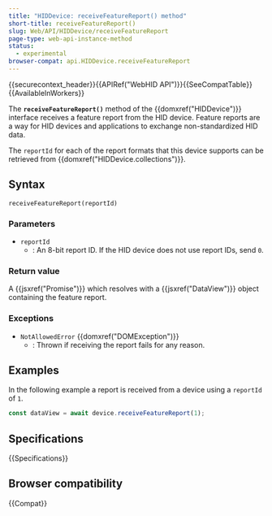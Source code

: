 ```yaml
---
title: "HIDDevice: receiveFeatureReport() method"
short-title: receiveFeatureReport()
slug: Web/API/HIDDevice/receiveFeatureReport
page-type: web-api-instance-method
status:
  - experimental
browser-compat: api.HIDDevice.receiveFeatureReport
---
```


{{securecontext_header}}{{APIRef("WebHID API")}}{{SeeCompatTable}}{{AvailableInWorkers}}

The **`receiveFeatureReport()`** method of the {{domxref("HIDDevice")}} interface receives a feature report from the HID device. Feature reports are a way for HID devices and applications to exchange non-standardized HID data.

The `reportId` for each of the report formats that this device supports can be retrieved from {{domxref("HIDDevice.collections")}}.

## Syntax

```js-nolint
receiveFeatureReport(reportId)
```

### Parameters

- `reportId`
  - : An 8-bit report ID. If the HID device does not use report IDs, send `0`.

### Return value

A {{jsxref("Promise")}} which resolves with a {{jsxref("DataView")}} object containing the feature report.

### Exceptions

- `NotAllowedError` {{domxref("DOMException")}}
  - : Thrown if receiving the report fails for any reason.

## Examples

In the following example a report is received from a device using a `reportId` of `1`.

```js
const dataView = await device.receiveFeatureReport(1);
```

## Specifications

{{Specifications}}

## Browser compatibility

{{Compat}}
